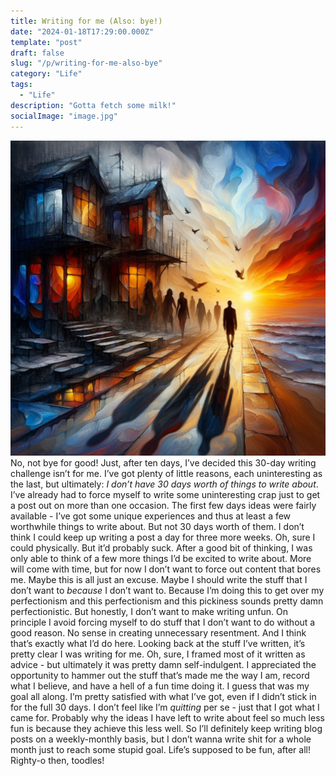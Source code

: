 ```yaml
---
title: Writing for me (Also: bye!)
date: "2024-01-18T17:29:00.000Z"
template: "post"
draft: false
slug: "/p/writing-for-me-also-bye"
category: "Life"
tags:
  - "Life"
description: "Gotta fetch some milk!"
socialImage: "image.jpg"
---
```


![On the mark again, bing image creator!](image.jpg)  
No, not bye for good! Just, after ten days, I’ve decided this 30-day writing challenge isn’t for me. I’ve got plenty of little reasons, each uninteresting as the last, but ultimately: *I don’t have 30 days worth of things to write about*. I’ve already had to force myself to write some uninteresting crap just to get a post out on more than one occasion. The first few days ideas were fairly available - I’ve got some unique experiences and thus at least a few worthwhile things to write about. But not 30 days worth of them. I don’t think I could keep up writing a post a day for three more weeks. Oh, sure I could physically. But it’d probably suck. After a good bit of thinking, I was only able to think of a few more things I’d be excited to write about. More will come with time, but for now I don’t want to force out content that bores me.
Maybe this is all just an excuse. Maybe I should write the stuff that I don’t want to *because* I don’t want to. Because I’m doing this to get over my perfectionism and this perfectionism and this pickiness sounds pretty damn perfectionistic. But honestly, I don’t want to make writing unfun. On principle I avoid forcing myself to do stuff that I don’t want to do without a good reason. No sense in creating unnecessary resentment. And I think that’s exactly what I’d do here.
Looking back at the stuff I’ve written, it’s pretty clear I was writing for me. Oh, sure, I framed most of it written as advice - but ultimately it was pretty damn self-indulgent. I appreciated the opportunity to hammer out the stuff that’s made me the way I am, record what I believe, and have a hell of a fun time doing it. I guess that was my goal all along. I’m pretty satisfied with what I’ve got, even if I didn’t stick in for the full 30 days. I don’t feel like I’m *quitting* per se - just that I got what I came for. Probably why the ideas I have left to write about feel so much less fun is because they achieve this less well. So I’ll definitely keep writing blog posts on a weekly-monthly basis, but I don’t wanna write shit for a whole month just to reach some stupid goal. Life’s supposed to be fun, after all!
Righty-o then, toodles!
